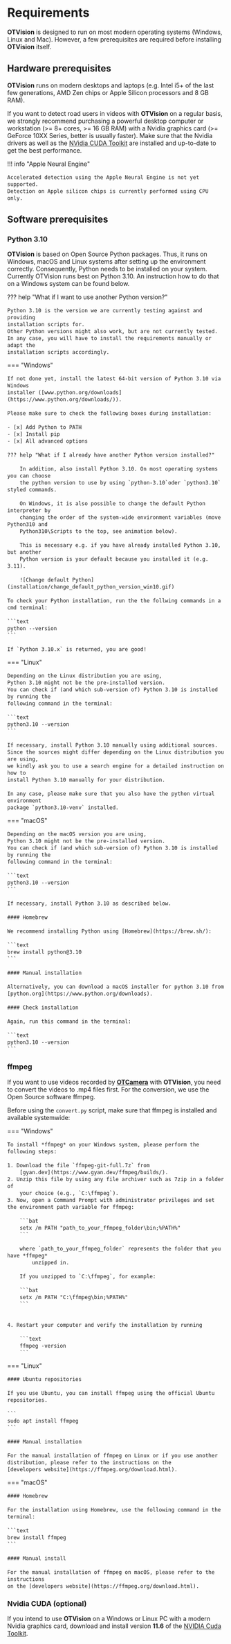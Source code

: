 # Requirements

**OTVision** is designed to run on most modern operating systems (Windows, Linux and Mac).
However, a few prerequisites are required before installing **OTVision** itself.

## Hardware prerequisites

**OTVision** runs on modern desktops and laptops (e.g. Intel i5+ of the last few generations, AMD Zen chips or Apple Silicon
processors and 8 GB RAM).

If you want to detect road users in videos with **OTVision** on a regular basis, we
strongly recommend purchasing a powerful desktop computer or workstation
(>= 8+ cores, >= 16 GB RAM)
with a Nvidia graphics card (>= GeForce 10XX Series, better is usually faster).
Make sure that the Nvidia drivers as well as the
[NVidia CUDA Toolkit](#nvidia-cuda-optional)
are installed and up-to-date to get the best performance.

!!! info "Apple Neural Engine"

    Accelerated detection using the Apple Neural Engine is not yet supported.
    Detection on Apple silicon chips is currently performed using CPU only.

## Software prerequisites

### Python 3.10

**OTVision** is based on Open Source Python packages.
Thus, it runs on Windows, macOS and Linux systems after setting up the environment
correctly.
Consequently, Python needs to be installed on your system.
Currently OTVision runs best on Python 3.10.
An instruction how to do that on a Windows system can be found below.

??? help "What if I want to use another Python version?"

    Python 3.10 is the version we are currently testing against and providing
    installation scripts for.
    Other Python versions might also work, but are not currently tested.
    In any case, you will have to install the requirements manually or adapt the
    installation scripts accordingly.

=== "Windows"

    If not done yet, install the latest 64-bit version of Python 3.10 via Windows
    installer ([www.python.org/downloads](https://www.python.org/downloads/)).

    Please make sure to check the following boxes during installation:

    - [x] Add Python to PATH
    - [x] Install pip
    - [x] All advanced options

    ??? help "What if I already have another Python version installed?"

        In addition, also install Python 3.10. On most operating systems you can choose
        the python version to use by using `python-3.10`oder `python3.10` styled commands.

        On Windows, it is also possible to change the default Python interpreter by
        changing the order of the system-wide environment variables (move Python310 and
        Python310\Scripts to the top, see animation below).

        This is necessary e.g. if you have already installed Python 3.10, but another
        Python version is your default because you installed it (e.g. 3.11).

        ![Change default Python](installation/change_default_python_version_win10.gif)
    
    To check your Python installation, run the the follwing commands in a cmd terminal:
    
    ```text
    python --version
    ```

    If `Python 3.10.x` is returned, you are good!

=== "Linux"

    Depending on the Linux distribution you are using,
    Python 3.10 might not be the pre-installed version.
    You can check if (and which sub-version of) Python 3.10 is installed by running the
    following command in the terminal:

    ```text
    python3.10 --version
    ```

    If necessary, install Python 3.10 manually using additional sources. 
    Since the sources might differ depending on the Linux distribution you are using,
    we kindly ask you to use a search engine for a detailed instruction on how to
    install Python 3.10 manually for your distribution. 
    
    In any case, please make sure that you also have the python virtual environment
    package `python3.10-venv` installed.

=== "macOS"

    Depending on the macOS version you are using,
    Python 3.10 might not be the pre-installed version.
    You can check if (and which sub-version of) Python 3.10 is installed by running the
    following command in the terminal:

    ```text
    python3.10 --version
    ```

    If necessary, install Python 3.10 as described below.

    #### Homebrew

    We recommend installing Python using [Homebrew](https://brew.sh/): 
    
    ```text
    brew install python@3.10
    ```

    #### Manual installation

    Alternatively, you can download a macOS installer for python 3.10 from
    [python.org](https://www.python.org/downloads).

    #### Check installation

    Again, run this command in the terminal:

    ```text
    python3.10 --version
    ```

### ffmpeg

If you want to use videos recorded by [**OTCamera**](/OTCamera) with **OTVision**,
you need to convert the videos to .mp4 files first.
For the conversion, we use the Open Source software ffmpeg.

Before using the `convert.py` script, make sure that ffmpeg is installed and available systemwide:

=== "Windows"

    To install *ffmpeg* on your Windows system, please perform the following steps:
    
    1. Download the file `ffmpeg-git-full.7z` from
        [gyan.dev](https://www.gyan.dev/ffmpeg/builds/).  
    2. Unzip this file by using any file archiver such as 7zip in a folder of
        your choice (e.g., `C:\ffmpeg`).
    3. Now, open a Command Prompt with administrator privileges and set the environment path variable for ffmpeg:
    
        ```bat 
        setx /m PATH "path_to_your_ffmpeg_folder\bin;%PATH%"
        ```
        
        where `path_to_your_ffmpeg_folder` represents the folder that you have *ffmpeg*
            unzipped in.

        If you unzipped to `C:\ffmpeg`, for example: 

        ```bat 
        setx /m PATH "C:\ffmpeg\bin;%PATH%"
        ```
        
    
    4. Restart your computer and verify the installation by running 

        ```text 
        ffmpeg -version
        ```

=== "Linux"

    #### Ubuntu repositories

    If you use Ubuntu, you can install ffmpeg using the official Ubuntu repositories.

    ```
    sudo apt install ffmpeg
    ``` 

    #### Manual installation

    For the manual installation of ffmpeg on Linux or if you use another 
    distribution, please refer to the instructions on the
    [developers website](https://ffmpeg.org/download.html).

=== "macOS"

    #### Homebrew

    For the installation using Homebrew, use the following command in the terminal:

    ```text
    brew install ffmpeg
    ```

    #### Manual install

    For the manual installation of ffmpeg on macOS, please refer to the instructions
    on the [developers website](https://ffmpeg.org/download.html).

### Nvidia CUDA (optional)

If you intend to use **OTVision** on a Windows or Linux PC with a modern
Nvidia graphics card, download and install version **11.6** of the
[NVIDIA Cuda Toolkit](https://developer.nvidia.com/cuda-toolkit-archive).
